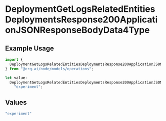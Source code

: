 # DeploymentGetLogsRelatedEntitiesDeploymentsResponse200ApplicationJSONResponseBodyData4Type

## Example Usage

```typescript
import {
  DeploymentGetLogsRelatedEntitiesDeploymentsResponse200ApplicationJSONResponseBodyData4Type,
} from "@orq-ai/node/models/operations";

let value:
  DeploymentGetLogsRelatedEntitiesDeploymentsResponse200ApplicationJSONResponseBodyData4Type =
    "experiment";
```

## Values

```typescript
"experiment"
```